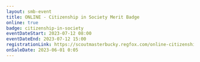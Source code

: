 ```yaml
---
layout: smb-event
title: ONLINE - Citizenship in Society Merit Badge
online: true
badge: citizenship-in-society
eventDateStart: 2023-07-12 08:00
eventDateEnd: 2023-07-12 15:00
registrationLink: https://scoutmasterbucky.regfox.com/online-citizenship-in-society-merit-badge---2023-07-12
onSaleDate: 2023-06-01 0:05
---
```

